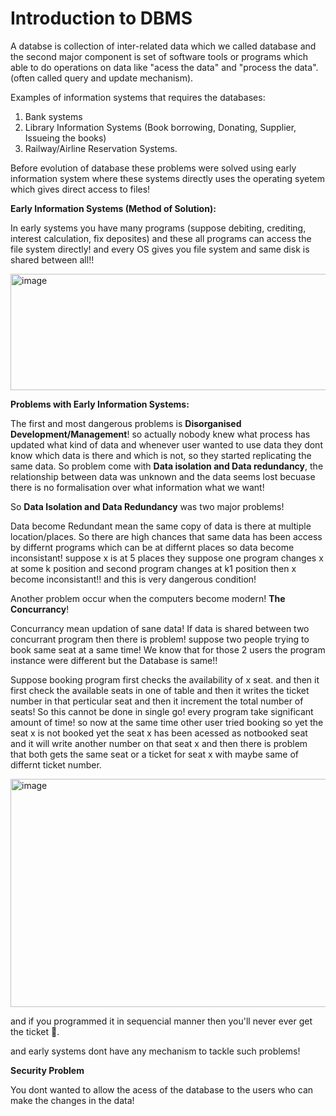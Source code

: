 # Introduction to DBMS

A databse is collection of inter-related data which we called database and the second major component is set of software tools or programs which able to do operations on data like "acess the data" and "process the data". (often called query and update mechanism). 

Examples of information systems that requires the databases:

1. Bank systems
2. Library Information Systems (Book borrowing, Donating, Supplier, Issueing the books)
3. Railway/Airline Reservation Systems.

Before evolution of database these problems were solved using early information system where these systems directly uses the operating syetem which gives direct access to files!

**Early Information Systems (Method of Solution):**

In early systems you have many programs (suppose debiting, crediting, interest calculation, fix deposites) and these all programs can access the file system directly! and every OS gives you file system and same disk is shared between all!! 

<img width="660" height="186" alt="image" src="https://github.com/user-attachments/assets/e2d82bd0-581a-437d-8f94-f63393f46ee4" />

**Problems with Early Information Systems:**

The first and most dangerous problems is **Disorganised Development/Management**! so actually nobody knew what process has updated what kind of data and whenever user wanted to use data they dont know which data is there and which is not, so they started replicating the same data. So problem come with **Data isolation and Data redundancy**, the relationship between data was unknown and the data seems lost becuase there is no formalisation over what information what we want!

So **Data Isolation and Data Redundancy** was two major problems!

Data become Redundant mean the same copy of data is there at multiple location/places. So there are high chances that same data has been access by differnt programs which can be at differnt places so data become inconsistant! suppose x is at 5 places they suppose one program changes x at some k position and second program changes at k1 position then x become inconsistant!! and this is very dangerous condition!

Another problem occur when the computers become modern! **The Concurrancy**!

Concurrancy mean updation of sane data! If data is shared between two concurrant program then there is problem! suppose two people trying to book same seat at a same time! We know that for those 2 users the program instance were different but the Database is same!! 

Suppose booking program first checks the availability of x seat. and then it first check the available seats in one of table and then it writes the ticket number in that perticular seat and then it increment the total number of seats! So this cannot be done in single go! every program take significant amount of time! so now at the same time other user tried booking so yet the seat x is not booked yet the seat x has been acessed as notbooked seat and it will write another number on that seat x and then there is problem that both gets the same seat or a ticket for seat x with maybe same of differnt ticket number.

<img width="712" height="365" alt="image" src="https://github.com/user-attachments/assets/ebb82cb0-ce9d-4418-ae42-e7b14de0df85" />

and if you programmed it in sequencial manner then you'll never ever get the ticket 🤡.

and early systems dont have any mechanism to tackle such problems!

**Security Problem**

You dont wanted to allow the acess of the database to the users who can make the changes in the data!


